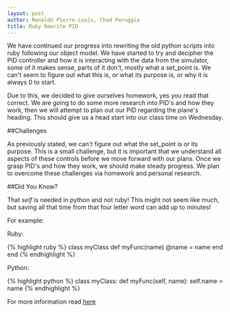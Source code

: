 ```yaml
---
layout: post
author: Renaldo Pierre-Louis, Chad Peruggia
title: Ruby Rewrite PID
---
```



We have continued our progress into rewriting the old python scripts into ruby following our object model.  We have started to try and decipher the PID controller and how it is interacting with the data from the simulator, some of it makes sense, parts of it don't, mostly what a set_point is.  We can't seem to figure out what this is, or what its purpose is, or why it is always 0 to start.

Due to this, we decided to give ourselves homework, yes you read that correct.  We are going to do some more research into PID's and how they work, then we will attempt to plan out our PID regarding the plane's heading.  This should give us a head start into our class time on Wednesday.

##Challenges

As previously stated, we can't figure out what the set_point is or its purpose.  This is a small challenge, but it is important that we understand all aspects of these controls before we move forward with our plans.  Once we grasp PID's and how they work, we should make steady progress.  We plan to overcome these challenges via homework and personal research.

##Did You Know?

That _self_ is needed in python and not ruby! This might not seem like much, but saving all that time from that four letter word can add up to minutes!

For example:

Ruby: 

{% highlight ruby %}
class myClass
    def myFunc(name)
        @name = name
    end
end
{% endhighlight %}

Python: 

{% highlight python %}
class myClass:
    def myFunc(self, name):
        self.name = name
{% endhighlight %}

For more information read [here](http://stackoverflow.com/questions/2709821/python-self-explained)
